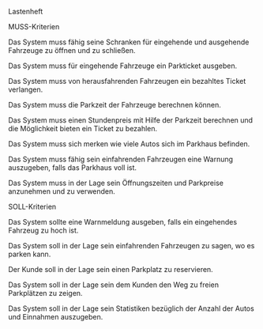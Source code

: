 Lastenheft

MUSS-Kriterien

Das System muss fähig seine Schranken für eingehende und ausgehende Fahrzeuge zu öffnen und zu schließen.

Das System muss für eingehende Fahrzeuge ein Parkticket ausgeben.

Das System muss von herausfahrenden Fahrzeugen ein bezahltes Ticket verlangen.

Das System muss die Parkzeit der Fahrzeuge berechnen können.

Das System muss einen Stundenpreis mit Hilfe der Parkzeit berechnen und die Möglichkeit bieten ein Ticket zu bezahlen.

Das System muss sich merken wie viele Autos sich im Parkhaus befinden.

Das System muss fähig sein einfahrenden Fahrzeugen eine Warnung auszugeben, falls das Parkhaus voll ist.
 
Das System muss in der Lage sein Öffnungszeiten und Parkpreise anzunehmen und zu verwenden.


SOLL-Kriterien

Das System sollte eine Warnmeldung ausgeben, falls ein eingehendes Fahrzeug zu hoch ist.

Das System soll in der Lage sein einfahrenden Fahrzeugen zu sagen, wo es parken kann.

Der Kunde soll in der Lage sein einen Parkplatz zu reservieren.

Das System soll in der Lage sein dem Kunden den Weg zu freien Parkplätzen zu zeigen.

Das System soll in der Lage sein Statistiken bezüglich der Anzahl der Autos und Einnahmen auszugeben.
